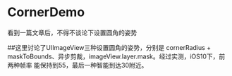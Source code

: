 # CornerDemo
看到一篇文章后，不得不谈论下设置圆角的姿势

##这里讨论了UIImageView三种设置圆角的姿势，分别是 cornerRadius + maskToBounds、异步剪裁，imageView.layer.mask。经过实测，iOS10下，前两种帧率
能保持到55，最后一种智能到达30附近。
